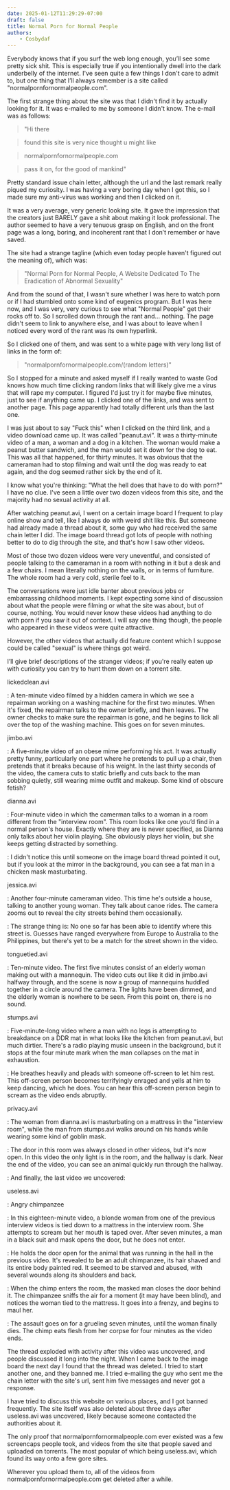 ```yaml
---
date: 2025-01-12T11:29:29-07:00
draft: false
title: Normal Porn for Normal People
authors:
    - Cosbydaf
---
```


Everybody knows that if you surf the web long enough, you’ll see some pretty sick
shit. This is especially true if you intentionally dwell into the dark underbelly
of the internet. I've seen quite a few things I don't care to admit to, but one
thing that I’ll always remember is a site called "normalpornfornormalpeople.com".

The first strange thing about the site was that I didn't find it by actually
looking for it. It was e-mailed to me by someone I didn't know. The e-mail was as
follows:

> "Hi there

> found this site is very nice thought u might like

> normalpornfornormalpeople.com

> pass it on, for the good of mankind"

Pretty standard issue chain letter, although the url and the last remark really
piqued my curiosity. I was having a very boring day when I got this, so I made
sure my anti-virus was working and then I clicked on it.

It was a very average, very generic looking site. It gave the impression that the
creators just BARELY gave a shit about making it look professional. The author
seemed to have a very tenuous grasp on English, and on the front page was a long,
boring, and incoherent rant that I don’t remember or have saved.

The site had a strange tagline (which even today people haven't figured out the
meaning of), which was:

> "Normal Porn for Normal People, A Website Dedicated To The Eradication of Abnormal
Sexuality"

And from the sound of that, I wasn't sure whether I was here to watch porn or if
I had stumbled onto some kind of eugenics program. But I was here now, and I was
very, very curious to see what "Normal People" get their rocks off to. So I
scrolled down through the rant and... nothing. The page didn't seem to link to
anywhere else, and I was about to leave when I noticed every word of the rant was
its own hyperlink.

So I clicked one of them, and was sent to a white page with very long list of
links in the form of:

> "normalpornfornormalpeople.com/(random letters)"

So I stopped for a minute and asked myself if I really wanted to waste God knows
how much time clicking random links that will likely give me a virus that will
rape my computer. I figured I'd just try it for maybe five minutes, just to see
if anything came up. I clicked one of the links, and was sent to another page.
This page apparently had totally different urls than the last one.

I was just about to say "Fuck this" when I clicked on the third link, and a video
download came up. It was called "peanut.avi". It was a thirty-minute video of a man,
a woman and a dog in a kitchen. The woman would make a peanut butter sandwich, and
the man would set it down for the dog to eat. This was all that happened, for
thirty minutes. It was obvious that the cameraman had to stop filming and wait
until the dog was ready to eat again, and the dog seemed rather sick by the end of
it.

I know what you're thinking: "What the hell does that have to do with porn?" I have
no clue. I've seen a little over two dozen videos from this site, and the
majority had no sexual activity at all.

After watching peanut.avi, I went on a certain image board I frequent to play
online show and tell, like I always do with weird shit like this. But someone had
already made a thread about it, some guy who had received the same chain letter I
did. The image board thread got lots of people with nothing better to do to dig
through the site, and that's how I saw other videos.

Most of those two dozen videos were very uneventful, and consisted of people
talking to the cameraman in a room with nothing in it but a desk and a few chairs.
I mean literally nothing on the walls, or in terms of furniture. The whole room
had a very cold, sterile feel to it.

The conversations were just idle banter about previous jobs or embarrassing
childhood moments. I kept expecting some kind of discussion about what the people
were filming or what the site was about, but of course, nothing. You would never
know these videos had anything to do with porn if you saw it out of context. I
will say one thing though, the people who appeared in these videos were quite
attractive.

However, the other videos that actually did feature content which I suppose could
be called "sexual" is where things got weird.

I’ll give brief descriptions of the stranger videos; if you're really eaten up
with curiosity you can try to hunt them down on a torrent site.

lickedclean.avi

: A ten-minute video filmed by a hidden camera in which we see a repairman working
on a washing machine for the first two minutes. When it's fixed, the repairman
talks to the owner briefly, and then leaves. The owner checks to make sure the
repairman is gone, and he begins to lick all over the top of the washing machine.
This goes on for seven minutes.

jimbo.avi

: A five-minute video of an obese mime performing his act. It was actually pretty
funny, particularly one part where he pretends to pull up a chair, then pretends
that it breaks because of his weight. In the last thirty seconds of the video,
the camera cuts to static briefly and cuts back to the man sobbing quietly, still
wearing mime outfit and makeup. Some kind of obscure fetish?

dianna.avi

: Four-minute video in which the camerman talks to a woman in a room different from
the "interview room". This room looks like one you’d find in a normal person's
house. Exactly where they are is never specified, as Dianna only talks about her
violin playing. She obviously plays her violin, but she keeps getting distracted
by something.

: I didn't notice this until someone on the image board thread pointed it out, but
if you look at the mirror in the background, you can see a fat man in a chicken
mask masturbating.

jessica.avi

: Another four-minute cameraman video. This time he's outside a house, talking to
another young woman. They talk about canoe rides. The camera zooms out to reveal
the city streets behind them occasionally.

: The strange thing is: No one so far has been able to identify where this street
is. Guesses have ranged everywhere from Europe to Australia to the Philippines,
but there's yet to be a match for the street shown in the video.

tonguetied.avi

: Ten-minute video. The first five minutes consist of an elderly woman making out
with a mannequin. The video cuts out like it did in jimbo.avi halfway through,
and the scene is now a group of mannequins huddled together in a circle around
the camera. The lights have been dimmed, and the elderly woman is nowhere to be
seen. From this point on, there is no sound.

stumps.avi

: Five-minute-long video where a man with no legs is attempting to breakdance on a
DDR mat in what looks like the kitchen from peanut.avi, but much dirtier. There's
a radio playing music unseen in the background, but it stops at the four minute
mark when the man collapses on the mat in exhaustion.

: He breathes heavily and pleads with someone off-screen to let him rest. This
off-screen person becomes terrifyingly enraged and yells at him to keep dancing,
which he does. You can hear this off-screen person begin to scream as the video
ends abruptly.

privacy.avi

: The woman from dianna.avi is masturbating on a mattress in the "interview room",
while the man from stumps.avi walks around on his hands while wearing some kind
of goblin mask.

: The door in this room was always closed in other videos, but it's now open. In
this video the only light is in the room, and the hallway is dark. Near the end
of the video, you can see an animal quickly run through the hallway.

: And finally, the last video we uncovered:

useless.avi

: Angry chimpanzee

: In this eighteen-minute video, a blonde woman from one of the previous interview
videos is tied down to a mattress in the interview room. She attempts to scream
but her mouth is taped over. After seven minutes, a man in a black suit and mask
opens the door, but he does not enter.

: He holds the door open for the animal that was running in the hall in the previous
video. It's revealed to be an adult chimpanzee, its hair shaved and its entire body
painted red. It seemed to be starved and abused, with several wounds along its
shoulders and back.

: When the chimp enters the room, the masked man closes the door behind it. The
chimpanzee sniffs the air for a moment (it may have been blind), and notices the
woman tied to the mattress. It goes into a frenzy, and begins to maul her.

: The assault goes on for a grueling seven minutes, until the woman finally dies.
The chimp eats flesh from her corpse for four minutes as the video ends.

The thread exploded with activity after this video was uncovered, and people
discussed it long into the night. When I came back to the image board the next
day I found that the thread was deleted. I tried to start another one, and they
banned me. I tried e-mailing the guy who sent me the chain letter with the site's
url, sent him five messages and never got a response.

I have tried to discuss this website on various places, and I got banned
frequently. The site itself was also deleted about three days after
useless.avi was uncovered, likely because someone contacted the authorities about
it.

The only proof that normalpornfornormalpeople.com ever existed was a few
screencaps people took, and videos from the site that people saved and uploaded
on torrents. The most popular of which being useless.avi, which found its way
onto a few gore sites.

Wherever you upload them to, all of the videos from normalpornfornormalpeople.com
get deleted after a while.

























